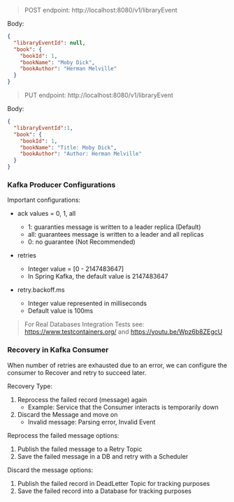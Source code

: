 
> POST endpoint: http://localhost:8080/v1/libraryEvent

Body:
```json
{
  "libraryEventId": null,
  "book": {
    "bookId": 1,
    "bookName": "Moby Dick",
    "bookAuthor": "Herman Melville"
  }
}
```

> PUT endpoint: http://localhost:8080/v1/libraryEvent

Body:
```json
{
  "libraryEventId":1,
  "book": {
    "bookId": 1,
    "bookName": "Title: Moby Dick",
    "bookAuthor": "Author: Herman Melville"
  }
}
```

### Kafka Producer Configurations

Important configurations:

- ack values = 0, 1, all
  - 1: guaranties message is written to a leader replica (Default)
  - all: guarantees message is written to a leader and all replicas
  - 0: no guarantee (Not Recommended)
  
- retries
  - Integer value = [0 - 2147483647]
  - In Spring Kafka, the default value is 2147483647

- retry.backoff.ms
  - Integer value represented in milliseconds
  - Default value is 100ms

> For Real Databases Integration Tests see: https://www.testcontainers.org/
> and 
> https://youtu.be/Wpz6b8ZEgcU

### Recovery in Kafka Consumer

When number of retries are exhausted due to an error, we can configure the consumer to Recover 
and retry to succeed later.

Recovery Type:
1. Reprocess the failed record (message) again
    - Example: Service that the Consumer interacts is temporarily down
2. Discard the Message and move on
    - Invalid message: Parsing error, Invalid Event

Reprocess the failed message options:
1. Publish the failed message to a Retry Topic
2. Save the failed message in a DB and retry with a Scheduler

Discard the message options:
1. Publish the failed record in DeadLetter Topic for tracking purposes
2. Save the failed record into a Database for tracking purposes
